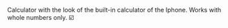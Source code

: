 Calculator with the look of the built-in calculator of the Iphone. Works with whole numbers only. ☑️